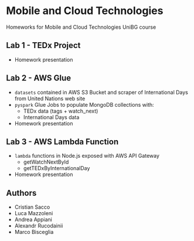 # Mobile and Cloud Technologies

Homeworks for Mobile and Cloud Technologies UniBG course

## Lab 1 - TEDx Project

- Homework presentation

## Lab 2 - AWS Glue

- `datasets` contained in AWS S3 Bucket and scraper of International Days from United Nations web site
- `pyspark` Glue Jobs to populate MongoDB collections with:
  - TEDx data (tags + watch_next)
  - International Days data
- Homework presentation

## Lab 3 - AWS Lambda Function

- `lambda` functions in Node.js exposed with AWS API Gateway
  - getWatchNextById
  - getTEDxByInternationalDay
- Homework presentation

## Authors

- Cristian Sacco
- Luca Mazzoleni
- Andrea Appiani
- Alexandr Rucodainii
- Marco Bisceglia
